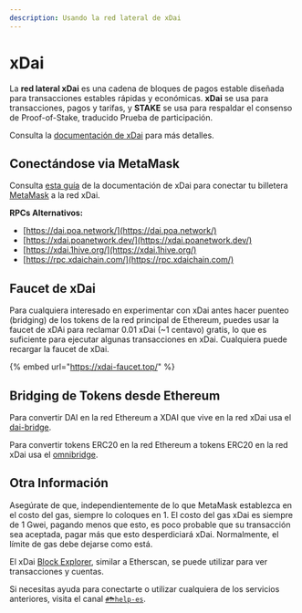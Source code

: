 ```yaml
---
description: Usando la red lateral de xDai
---
```


# xDai

La **red lateral xDai** es una cadena de bloques de pagos estable diseñada para transacciones estables rápidas y económicas. **xDai** se usa para transacciones, pagos y tarifas, y **STAKE** se usa para respaldar el consenso de Proof-of-Stake, traducido Prueba de participación.

Consulta la [documentación de xDai](https://www.xdaichain.com/) para más detalles.

## Conectándose via MetaMask

Consulta [esta guía](https://www.xdaichain.com/for-users/wallets/metamask/metamask-setup) de la documentación de xDai para conectar tu billetera [MetaMask](https://metamask.io/) a la red xDai. 

**RPCs Alternativos:**

* [https://dai.poa.network/](https://dai.poa.network/) 
* [https://xdai.poanetwork.dev/](https://xdai.poanetwork.dev/)  
* [https://xdai.1hive.org/](https://xdai.1hive.org/) 
* [https://rpc.xdaichain.com/](https://rpc.xdaichain.com/)

## Faucet de xDai 

Para cualquiera interesado en experimentar con xDai antes hacer puenteo \(bridging\) de los tokens de la red principal de Ethereum, puedes usar la faucet de xDAi para reclamar 0.01 xDai \(~1 centavo\) gratis, lo que es suficiente para ejecutar algunas transacciones en xDai. Cualquiera puede recargar la faucet de xDai.

{% embed url="https://xdai-faucet.top/" %}

## Bridging de Tokens desde Ethereum

Para convertir DAI en la red Ethereum a XDAI que vive en la red xDai usa el [dai-bridge](https://dai-bridge.poa.network/).

Para convertir tokens ERC20 en la red Ethereum a tokens ERC20 en la red xDai usa el [omnibridge](https://xdai-omnibridge.web.app/).

## Otra Información

Asegúrate de que, independientemente de lo que MetaMask establezca en el costo del gas, siempre lo coloques en 1. El costo del gas xDai es siempre de 1 Gwei, pagando menos que esto, es poco probable que su transacción sea aceptada, pagar más que esto desperdiciará xDai. Normalmente, el límite de gas debe dejarse como está. 

El xDai [Block Explorer](https://blockscout.com/poa/xdai), similar a Etherscan, se puede utilizar para ver transacciones y cuentas. 

Si necesitas ayuda para conectarte o utilizar cualquiera de los servicios anteriores, visita el canal [`#⛈help-es`](https://discord.gg/3AjG7XvRJZ).

